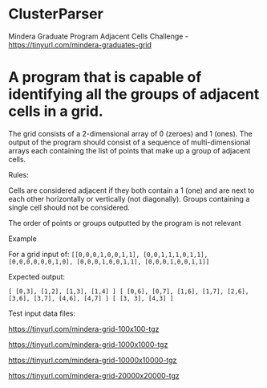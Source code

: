 # ClusterParser

Mindera Graduate Program Adjacent Cells Challenge - https://tinyurl.com/mindera-graduates-grid 

# A program that is capable of identifying all the groups of adjacent cells in a grid.

The grid consists of a 2-dimensional array of 0 (zeroes) and 1 (ones). The output of the program should consist of a sequence of multi-dimensional arrays each containing the list of points that make up a group of adjacent cells.

Rules:

Cells are considered adjacent if they both contain a 1 (one) and are next to each other horizontally or vertically (not diagonally).
Groups containing a single cell should not be considered.

The order of points or groups outputted by the program is not relevant


Example

For a grid input of:
`[[0,0,0,1,0,0,1,1],
 [0,0,1,1,1,0,1,1],
 [0,0,0,0,0,0,1,0],
 [0,0,0,1,0,0,1,1],
 [0,0,0,1,0,0,1,1]]`
 
Expected output:

`[ [0,3], [1,2], [1,3], [1,4] ]
[ [0,6], [0,7], [1,6], [1,7], [2,6], [3,6], [3,7], [4,6], [4,7] ]
[ [3, 3], [4,3] ]`


Test input data files:

https://tinyurl.com/mindera-grid-100x100-tgz

https://tinyurl.com/mindera-grid-1000x1000-tgz

https://tinyurl.com/mindera-grid-10000x10000-tgz

https://tinyurl.com/mindera-grid-20000x20000-tgz

